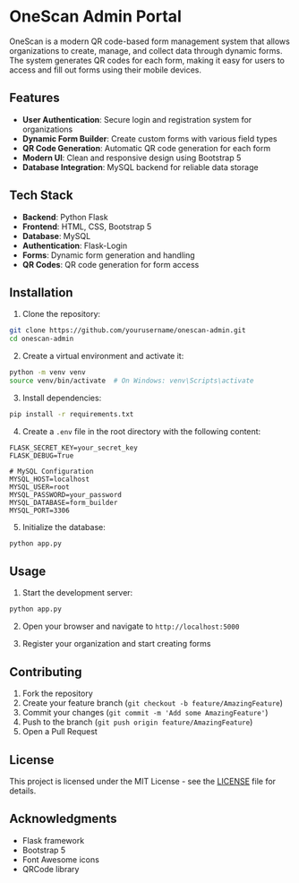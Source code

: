 # OneScan Admin Portal

OneScan is a modern QR code-based form management system that allows organizations to create, manage, and collect data through dynamic forms. The system generates QR codes for each form, making it easy for users to access and fill out forms using their mobile devices.

## Features

- **User Authentication**: Secure login and registration system for organizations
- **Dynamic Form Builder**: Create custom forms with various field types
- **QR Code Generation**: Automatic QR code generation for each form
- **Modern UI**: Clean and responsive design using Bootstrap 5
- **Database Integration**: MySQL backend for reliable data storage

## Tech Stack

- **Backend**: Python Flask
- **Frontend**: HTML, CSS, Bootstrap 5
- **Database**: MySQL
- **Authentication**: Flask-Login
- **Forms**: Dynamic form generation and handling
- **QR Codes**: QR code generation for form access

## Installation

1. Clone the repository:
```bash
git clone https://github.com/yourusername/onescan-admin.git
cd onescan-admin
```

2. Create a virtual environment and activate it:
```bash
python -m venv venv
source venv/bin/activate  # On Windows: venv\Scripts\activate
```

3. Install dependencies:
```bash
pip install -r requirements.txt
```

4. Create a `.env` file in the root directory with the following content:
```
FLASK_SECRET_KEY=your_secret_key
FLASK_DEBUG=True

# MySQL Configuration
MYSQL_HOST=localhost
MYSQL_USER=root
MYSQL_PASSWORD=your_password
MYSQL_DATABASE=form_builder
MYSQL_PORT=3306
```

5. Initialize the database:
```bash
python app.py
```

## Usage

1. Start the development server:
```bash
python app.py
```

2. Open your browser and navigate to `http://localhost:5000`

3. Register your organization and start creating forms

## Contributing

1. Fork the repository
2. Create your feature branch (`git checkout -b feature/AmazingFeature`)
3. Commit your changes (`git commit -m 'Add some AmazingFeature'`)
4. Push to the branch (`git push origin feature/AmazingFeature`)
5. Open a Pull Request

## License

This project is licensed under the MIT License - see the [LICENSE](LICENSE) file for details.

## Acknowledgments

- Flask framework
- Bootstrap 5
- Font Awesome icons
- QRCode library 